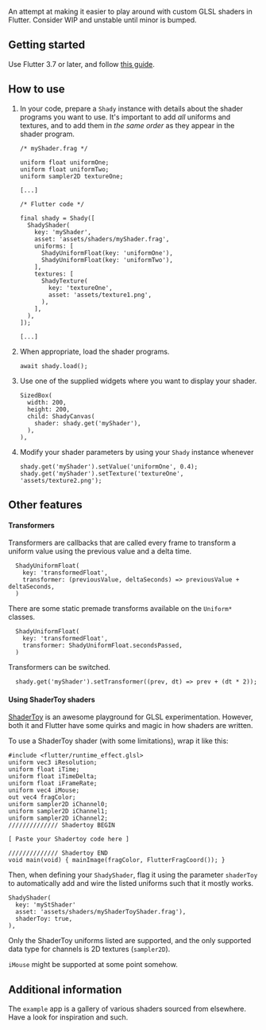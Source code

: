 An attempt at making it easier to play around with custom GLSL shaders in Flutter. Consider WIP and unstable until minor is bumped.

## Getting started

Use Flutter 3.7 or later, and follow [this guide](https://docs.flutter.dev/development/ui/advanced/shaders).

## How to use
1. In your code, prepare a `Shady` instance with details about the shader programs you want to use. It's important to add *all* uniforms and textures, and to add them in *the same order* as they appear in the shader program.

    ```
    /* myShader.frag */

    uniform float uniformOne;
    uniform float uniformTwo;
    uniform sampler2D textureOne;

    [...]
    ```

    ```
    /* Flutter code */

    final shady = Shady([
      ShadyShader(
        key: 'myShader',
        asset: 'assets/shaders/myShader.frag',
        uniforms: [
          ShadyUniformFloat(key: 'uniformOne'),
          ShadyUniformFloat(key: 'uniformTwo'),
        ],
        textures: [
          ShadyTexture(
            key: 'textureOne',
            asset: 'assets/texture1.png',
          ),
        ],
      ),
    ]);

    [...]
    ```
2. When appropriate, load the shader programs.
    ```
    await shady.load();
    ```
3. Use one of the supplied widgets where you want to display your shader.
    ```
    SizedBox(
      width: 200,
      height: 200,
      child: ShadyCanvas(
        shader: shady.get('myShader'),
      ),
    ),
    ```
4. Modify your shader parameters by using your `Shady` instance whenever
    ```
    shady.get('myShader').setValue('uniformOne', 0.4);
    shady.get('myShader').setTexture('textureOne', 'assets/texture2.png');
    ```

## Other features

#### Transformers

Transformers are callbacks that are called every frame to transform a uniform value using the previous value and a delta time.

```
  ShadyUniformFloat(
    key: 'transformedFloat',
    transformer: (previousValue, deltaSeconds) => previousValue + deltaSeconds,
  )
```

There are some static premade transforms available on the `Uniform*` classes.

```
  ShadyUniformFloat(
    key: 'transformedFloat',
    transformer: ShadyUniformFloat.secondsPassed,
  )
```

Transformers can be switched.

```
  shady.get('myShader').setTransformer((prev, dt) => prev + (dt * 2));
```

#### Using ShaderToy shaders

[ShaderToy](https://www.shadertoy.com/) is an awesome playground for GLSL experimentation. However, both it and Flutter have some quirks and magic in how shaders are written.

To use a ShaderToy shader (with some limitations), wrap it like this:
```
#include <flutter/runtime_effect.glsl>
uniform vec3 iResolution;
uniform float iTime;
uniform float iTimeDelta;
uniform float iFrameRate;
uniform vec4 iMouse;
out vec4 fragColor;
uniform sampler2D iChannel0;
uniform sampler2D iChannel1;
uniform sampler2D iChannel2;
////////////// Shadertoy BEGIN

[ Paste your Shadertoy code here ]

////////////// Shadertoy END
void main(void) { mainImage(fragColor, FlutterFragCoord()); }
```

Then, when defining your `ShadyShader`, flag it using the parameter `shaderToy` to automatically add and wire the listed uniforms such that it mostly works.

```
ShadyShader(
  key: 'myStShader'
  asset: 'assets/shaders/myShaderToyShader.frag'),
  shaderToy: true,
),
```

Only the ShaderToy uniforms listed are supported, and the only supported data type for channels is 2D textures (`sampler2D`).

`iMouse` might be supported at some point somehow.

## Additional information

The `example` app is a gallery of various shaders sourced from elsewhere. Have a look for inspiration and such.